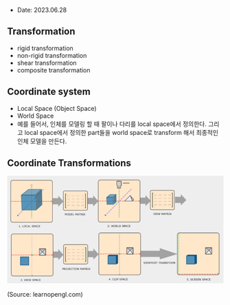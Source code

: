 * Date: 2023.06.28

## Transformation

* rigid transformation
* non-rigid transformation
* shear transformation
* composite transformation

## Coordinate system

* Local Space (Object Space)
* World Space 
* 예를 들어서, 인체를 모델링 할 때 팔이나 다리를 local space에서 정의한다.
  그리고 local space에서 정의한 part들을 world space로 transform 해서 최종적인 인체 모델을 만든다.

## Coordinate Transformations

![Coordinate Transformation](img/co-trans.png)

(Source: learnopengl.com)
